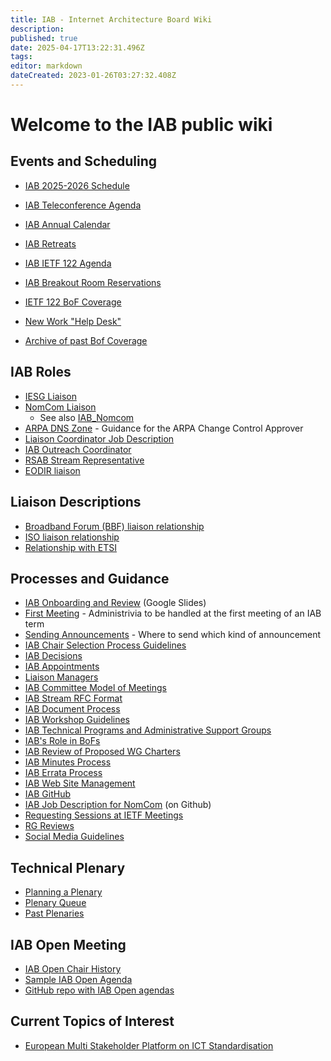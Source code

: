 ```yaml
---
title: IAB - Internet Architecture Board Wiki
description: 
published: true
date: 2025-04-17T13:22:31.496Z
tags: 
editor: markdown
dateCreated: 2023-01-26T03:27:32.408Z
---
```


# Welcome to the IAB public wiki

## Events and Scheduling 
* [IAB 2025-2026 Schedule](/group/iab/2025_Schedule)
* [IAB Teleconference Agenda](/group/iab/Agenda)
* [IAB Annual Calendar](/group/iab/Annual-calendar)
* [IAB Retreats](/group/iab/IAB_Retreats)
* [IAB IETF 122 Agenda](/group/iab/Agenda122)
* [IAB Breakout Room Reservations](/group/iab/Breakout122)
* [IETF 122 BoF Coverage](/group/iab/Bof122)
* [New Work "Help Desk"](/group/iab/newwork-schedule)

* [Archive of past Bof Coverage](/group/iab/Bof_Coverage)

## IAB Roles
* [IESG Liaison](/group/iab/IESG_Liaison)
* [NomCom Liaison](/group/iab/NomCom_Liaison)
  * See also [IAB_Nomcom](/group/iab/IAB_Nomcom)
* [ARPA DNS Zone](/group/iab/ARPA_DNS_Zone) - Guidance for the ARPA Change Control Approver
* [Liaison Coordinator Job Description](/group/iab/Liaison_Coordinator_Job_Description)
* [IAB Outreach Coordinator](/group/iab/IAB_Outreach_Coordinator)
* [RSAB Stream Representative](/group/iab/RSAB_stream_representative)
* [EODIR liaison](/group/iab/EODIR_Liaison)


## Liaison Descriptions

* [Broadband Forum (BBF) liaison relationship](/group/iab/BBF_liaison_relationship)
* [ISO liaison relationship](/group/iab/ISO_liaison_relationship)
* [Relationship with ETSI](/group/iab/Relationship_with_ETSI)

## Processes and Guidance 
* [IAB Onboarding and Review](https://docs.google.com/presentation/d/1CpjUKvENgo37gjDHAO4VlPCLzKgSC5yChKJYdc8LGp4/edit?usp=sharing)  (Google Slides)
* [First Meeting](/group/iab/First_Meeting) - Administrivia to be handled at the first meeting of an IAB term
* [Sending Announcements](/group/iab/Sending_Announcements) - Where to send which kind of announcement 
* [IAB Chair Selection Process Guidelines](/group/iab/IAB_Chair_Selection_Process_Guidelines)
* [IAB Decisions](/group/iab/IAB_Decisions)
* [IAB Appointments](/group/iab/IAB_Appointments)
* [Liaison Managers](/group/iab/liaison_managers)
* [IAB Committee Model of Meetings](/group/iab/committee-model)
* [IAB Stream RFC Format](/group/iab/iab-stream-rfc-format)
* [IAB Document Process](/group/iab/IAB_Document_Process)
* [IAB Workshop Guidelines](/group/iab/IAB_Workshop_Guidelines)
* [IAB Technical Programs and Administrative Support Groups](/group/iab/IAB_Programs)
* [IAB's Role in BoFs](/group/iab/IAB's_Role_in_BoFs)
* [IAB Review of Proposed WG Charters](/group/iab/IAB_Review_of_Proposed_WG_Charters)
* [IAB Minutes Process](/group/iab/IAB_Minutes_Process)
* [IAB Errata Process](/group/iab/IAB_Errata_Process)
* [IAB Web Site Management](/group/iab/IAB_Web_Site_Management)
* [IAB GitHub](/group/iab/IAB_Github)
* [IAB Job Description for NomCom](https://github.com/intarchboard/nomcom-description/blob/main/iab-nomcom-description.md) (on Github)
* [Requesting Sessions at IETF Meetings](/group/iab/Sessions_At_IETF_Meetings)
* [RG Reviews](/group/iab/RG_Reviews)
* [Social Media Guidelines](/group/iab/Social_Media_Guidelines)

## Technical Plenary
* [Planning a Plenary](/group/iab/Planning_a_Plenary)
* [Plenary Queue](/group/iab/Plenary_Queue)
* [Past Plenaries](/group/iab/Past_Plenaries)

## IAB Open Meeting 
* [IAB Open Chair History](/group/iab/IAB_Open_Chair_History)
* [Sample IAB Open Agenda](/group/iab/Sample_IAB_Open_Agenda)
* [GitHub repo with IAB Open agendas](https://github.com/intarchboard/iabopen)

## Current Topics of Interest
- [European Multi Stakeholder Platform on ICT Standardisation](/group/iab/Multi-Stake-Holder-Platform)